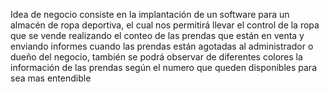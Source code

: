 Idea de negocio consiste en la implantación de un software para un almacén de ropa deportiva, el cual nos permitirá llevar el control de la ropa que se 
vende realizando el conteo de las prendas que están en venta y enviando informes cuando las prendas están agotadas al administrador o dueño del negocio,
también se podrá observar de diferentes colores la información de las prendas según el numero que queden disponibles para sea mas entendible
